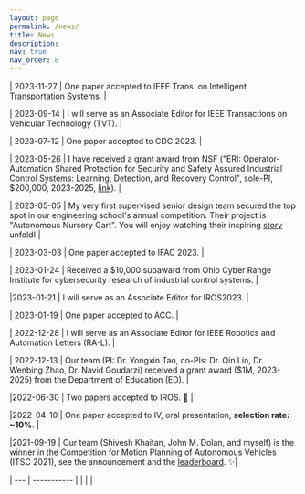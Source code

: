 ```yaml
---
layout: page
permalink: /news/
title: News
description: 
nav: true
nav_order: 8
---
```

| 2023-11-27 | One paper accepted to IEEE Trans. on Intelligent Transportation Systems. |

| 2023-09-14 | I will serve as an Associate Editor for IEEE Transactions on Vehicular Technology (TVT). |

| 2023-07-12 | One paper accepted to CDC 2023. |

| 2023-05-26 | I have received a grant award from NSF ("ERI: Operator-Automation Shared Protection for Security and Safety Assured Industrial Control Systems: Learning, Detection, and Recovery Control", sole-PI, $200,000, 2023-2025, [link](https://www.nsf.gov/awardsearch/showAward?AWD_ID=2301543&HistoricalAwards=false)). |

| 2023-05-05 | My very first supervised senior design team secured the top spot in our engineering school's annual competition. Their project is "Autonomous Nursery Cart". You will enjoy watching their inspiring [story](https://youtu.be/HQzIXl9wA2c) unfold! |

| 2023-03-03 | One paper accepted to IFAC 2023. |

| 2023-01-24 | Received a $10,000 subaward from Ohio Cyber Range Institute for cybersecurity research of industrial control systems.  |

|2023-01-21 | I will serve as an Associate Editor for IROS2023. |

| 2023-01-19 | One paper accepted to ACC. |

| 2022-12-28 | I will serve as an Associate Editor for IEEE Robotics and Automation Letters (RA-L). |

| 2022-12-13 | Our team (PI: Dr. Yongxin Tao, co-PIs: Dr. Qin Lin, Dr. Wenbing Zhao, Dr. Navid Goudarzi) received a grant award ($1M, 2023-2025) from the Department of Education (ED). |

|2022-06-30  | Two papers accepted to IROS. :robot: |

|2022-04-10  | One paper accepted to IV, oral presentation, **selection rate: ~10%**. |

|2021-09-19  | Our team (Shivesh Khaitan, John M. Dolan, and myself) is the winner in the Competition for Motion Planning of Autonomous Vehicles (ITSC 2021), see the announcement and the [leaderboard](https://commonroad.in.tum.de/competition/2021/announcement). :sparkles:|

| --- | ----------- |
|   |   |
